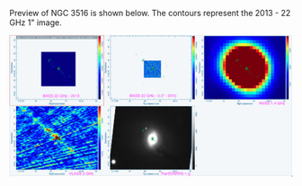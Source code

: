 Preview of NGC 3516 is shown below. The contours represent the 2013 - 22 GHz 1" image. 

![NGC3516.png](NGC3516.png "NGC3516")

